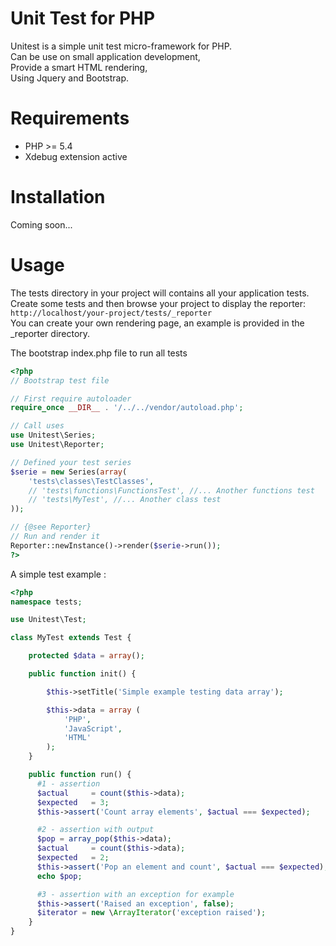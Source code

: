 # Unit Test for PHP

Unitest is a simple unit test micro-framework for PHP.   
 Can be use on small application development,  
 Provide a smart HTML rendering,   
 Using Jquery and Bootstrap.

# Requirements

- PHP >= 5.4
- Xdebug extension active

# Installation

Coming soon...

# Usage
The tests directory in your project will contains all your application tests.  
Create some tests and then browse your project to display the reporter:  
    `http://localhost/your-project/tests/_reporter`  
You can create your own rendering page, an example is provided in the _reporter directory.

The bootstrap index.php file to run all tests

```php
<?php
// Bootstrap test file

// First require autoloader
require_once __DIR__ . '/../../vendor/autoload.php';

// Call uses
use Unitest\Series;
use Unitest\Reporter;

// Defined your test series
$serie = new Series(array(
    'tests\classes\TestClasses',
    // 'tests\functions\FunctionsTest', //... Another functions test
    // 'tests\MyTest', //... Another class test
));

// {@see Reporter}
// Run and render it
Reporter::newInstance()->render($serie->run());
?>
```

A simple test example :

```php
<?php
namespace tests;

use Unitest\Test;

class MyTest extends Test {

    protected $data = array();

    public function init() {

        $this->setTitle('Simple example testing data array');

        $this->data = array (
            'PHP',
            'JavaScript',
            'HTML'
        );
    }

    public function run() {
      #1 - assertion
      $actual     = count($this->data);
      $expected   = 3;
      $this->assert('Count array elements', $actual === $expected);

      #2 - assertion with output
      $pop = array_pop($this->data);
      $actual     = count($this->data);
      $expected   = 2;
      $this->assert('Pop an element and count', $actual === $expected);
      echo $pop;

      #3 - assertion with an exception for example
      $this->assert('Raised an exception', false);
      $iterator = new \ArrayIterator('exception raised');
    }
}
```
